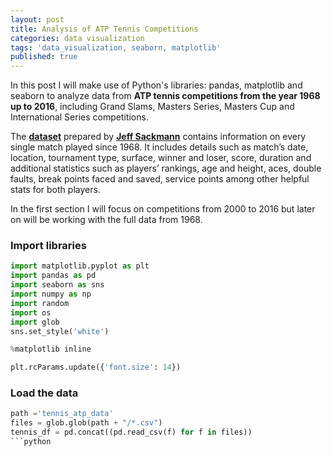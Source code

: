 ```yaml
---
layout: post
title: Analysis of ATP Tennis Competitions
categories: data visualization
tags: 'data_visualization, seaborn, matplotlib'
published: true
---
```

In this post I will make use of Python's libraries: pandas, matplotlib and seaborn to analyze data from **ATP tennis competitions from the year 1968 up to 2016**, including Grand Slams, Masters Series, Masters Cup and International Series competitions.

The __[dataset](https://github.com/JeffSackmann/tennis_atp)__ prepared by __[Jeff Sackmann](https://github.com/JeffSackmann)__ contains information on every single match played since 1968. It includes details such as match’s date, location, tournament type, surface, winner and loser, score, duration and additional statistics such as players’ rankings, age and height, aces, double faults, break points faced and saved, service points among other helpful stats for both players.

In the first section I will focus on competitions from 2000 to 2016 but later on will be working with the full data from 1968.

### Import libraries

```python
import matplotlib.pyplot as plt
import pandas as pd
import seaborn as sns
import numpy as np
import random
import os
import glob
sns.set_style('white')

%matplotlib inline

plt.rcParams.update({'font.size': 14})
```

### Load the data
```python
path ='tennis_atp_data' 
files = glob.glob(path + "/*.csv")
tennis_df = pd.concat((pd.read_csv(f) for f in files))
```python




